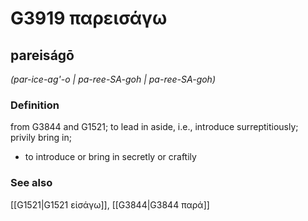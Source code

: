 # G3919 παρεισάγω

## pareiságō

_(par-ice-ag'-o | pa-ree-SA-goh | pa-ree-SA-goh)_

### Definition

from G3844 and G1521; to lead in aside, i.e., introduce surreptitiously; privily bring in; 

- to introduce or bring in secretly or craftily

### See also

[[G1521|G1521 εἰσάγω]], [[G3844|G3844 παρά]]
